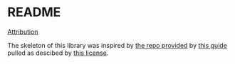 # README

[Attribution](/docs/ATTRIBUTION.md)

The skeleton of this library was inspired by [the repo provided](/docs/attribution/go-lib/README.md) by [this guide](https://scriptable.com/how-to-create-a-go-package-golang/) pulled as descibed by [this license](/docs/attribution/go-lib/LICENSE).
